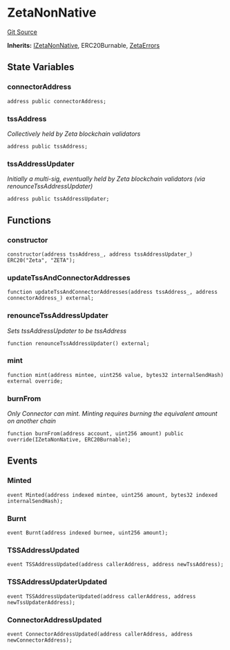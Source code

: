 # ZetaNonNative
[Git Source](https://github.com/zeta-chain/protocol-contracts/blob/main/v2/contracts/evm/zeta/ZetaNonNative.sol)

**Inherits:**
[IZetaNonNative](/contracts/evm/zeta/IZetaNonNative.sol/interface.IZetaNonNative.md), ERC20Burnable, [ZetaErrors](/contracts/evm/zeta/ZetaErrors.sol/interface.ZetaErrors.md)


## State Variables
### connectorAddress

```solidity
address public connectorAddress;
```


### tssAddress
*Collectively held by Zeta blockchain validators*


```solidity
address public tssAddress;
```


### tssAddressUpdater
*Initially a multi-sig, eventually held by Zeta blockchain validators (via renounceTssAddressUpdater)*


```solidity
address public tssAddressUpdater;
```


## Functions
### constructor


```solidity
constructor(address tssAddress_, address tssAddressUpdater_) ERC20("Zeta", "ZETA");
```

### updateTssAndConnectorAddresses


```solidity
function updateTssAndConnectorAddresses(address tssAddress_, address connectorAddress_) external;
```

### renounceTssAddressUpdater

*Sets tssAddressUpdater to be tssAddress*


```solidity
function renounceTssAddressUpdater() external;
```

### mint


```solidity
function mint(address mintee, uint256 value, bytes32 internalSendHash) external override;
```

### burnFrom

*Only Connector can mint. Minting requires burning the equivalent amount on another chain*


```solidity
function burnFrom(address account, uint256 amount) public override(IZetaNonNative, ERC20Burnable);
```

## Events
### Minted

```solidity
event Minted(address indexed mintee, uint256 amount, bytes32 indexed internalSendHash);
```

### Burnt

```solidity
event Burnt(address indexed burnee, uint256 amount);
```

### TSSAddressUpdated

```solidity
event TSSAddressUpdated(address callerAddress, address newTssAddress);
```

### TSSAddressUpdaterUpdated

```solidity
event TSSAddressUpdaterUpdated(address callerAddress, address newTssUpdaterAddress);
```

### ConnectorAddressUpdated

```solidity
event ConnectorAddressUpdated(address callerAddress, address newConnectorAddress);
```

